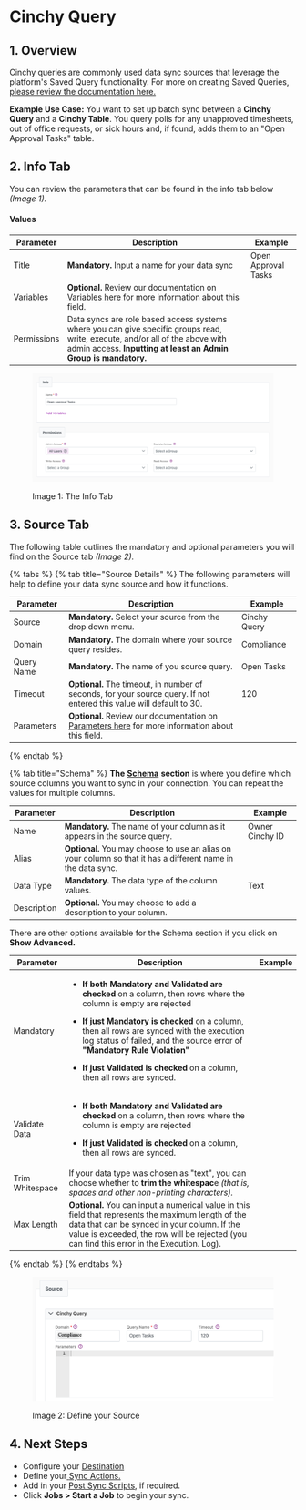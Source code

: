 # Cinchy Query

## 1. Overview

Cinchy queries are commonly used data sync sources that leverage the platform's Saved Query functionality. For more on creating Saved Queries,[ please review the documentation here.](../../../guides-for-using-cinchy/builder-guides/saved-queries.md)

**Example Use Case:** You want to set up batch sync between a **Cinchy Query** and a **Cinchy Table**. You query polls for any unapproved timesheets, out of office requests, or sick hours and, if found, adds them to an "Open Approval Tasks" table.&#x20;



## 2. Info Tab

You can review the parameters that can be found in the info tab below _(Image 1)._

#### Values

| Parameter   | Description                                                                                                                                                                                      | Example             |
| ----------- | ------------------------------------------------------------------------------------------------------------------------------------------------------------------------------------------------ | ------------------- |
| Title       | **Mandatory.** Input a name for your data sync                                                                                                                                                   | Open Approval Tasks |
| Variables   | **Optional.** Review our documentation on [Variables here ](../../building-data-syncs/advanced-settings/variables.md)for more information about this field.                                      |                     |
| Permissions | Data syncs are role based access systems where you can give specific groups read, write, execute, and/or all of the above with admin access. **Inputting at least an Admin Group is mandatory.** |                     |

<figure><img src="../../../.gitbook/assets/image (701).png" alt=""><figcaption><p>Image 1: The Info Tab</p></figcaption></figure>

## 3. Source Tab

The following table outlines the mandatory and optional parameters you will find on the Source tab _(Image 2)._

{% tabs %}
{% tab title="Source Details" %}
The following parameters will help to define your data sync source and how it functions.

<table><thead><tr><th>Parameter</th><th width="289.66666666666663">Description</th><th>Example</th></tr></thead><tbody><tr><td>Source</td><td><strong>Mandatory.</strong> Select your source from the drop down menu.</td><td>Cinchy Query</td></tr><tr><td>Domain</td><td><strong>Mandatory.</strong> The domain where your source query resides.</td><td>Compliance</td></tr><tr><td>Query Name</td><td><strong>Mandatory.</strong> The name of you source query.</td><td>Open Tasks</td></tr><tr><td>Timeout</td><td><strong>Optional.</strong> The timeout, in number of seconds, for your source query. If not entered this value will default to 30.</td><td>120</td></tr><tr><td>Parameters</td><td><strong>Optional.</strong> Review our documentation on <a href="../../building-data-syncs/advanced-settings/variables.md">Parameters here</a> for more information about this field.</td><td></td></tr></tbody></table>
{% endtab %}

{% tab title="Schema" %}
**The** [**Schema**](../../building-data-syncs/columns-and-mappings/#2.-schema-columns) **section** is where you define which source columns you want to sync in your connection. You can repeat the values for multiple columns.

| Parameter   | Description                                                                                                   | Example         |
| ----------- | ------------------------------------------------------------------------------------------------------------- | --------------- |
| Name        | **Mandatory.** The name of your column as it appears in the source query.                                     | Owner Cinchy ID |
| Alias       | **Optional.** You may choose to use an alias on your column so that it has a different name in the data sync. |                 |
| Data Type   | **Mandatory.** The data type of the column values.                                                            | Text            |
| Description | **Optional.** You may choose to add a description to your column.                                             |                 |



There are other options available for the Schema section if you click on **Show Advanced.**

| Parameter       | Description                                                                                                                                                                                                                                                                                                                                                                                                                                                                           | Example |
| --------------- | ------------------------------------------------------------------------------------------------------------------------------------------------------------------------------------------------------------------------------------------------------------------------------------------------------------------------------------------------------------------------------------------------------------------------------------------------------------------------------------- | ------- |
| Mandatory       | <ul><li><strong>If both Mandatory and Validated</strong> <strong>are checked</strong> on a column, then rows where the column is empty are rejected</li></ul><ul><li><strong>If just Mandatory is checked</strong> on a column, then all rows are synced with the execution log status of failed, and the source error of <strong>"Mandatory Rule Violation"</strong></li></ul><ul><li><strong>If just Validated is checked</strong> on a column, then all rows are synced.</li></ul> |         |
| Validate Data   | <ul><li><strong>If both Mandatory and Validated</strong> <strong>are checked</strong> on a column, then rows where the column is empty are rejected</li></ul><ul><li><strong>If just Validated is checked</strong> on a column, then all rows are synced.</li></ul>                                                                                                                                                                                                                   |         |
| Trim Whitespace | If your data type was chosen as "text", you can choose whether to **trim the whitespac**e _(that is, spaces and other non-printing characters)._                                                                                                                                                                                                                                                                                                                                      |         |
| Max Length      | **Optional.** You can input a numerical value in this field that represents the maximum length of the data that can be synced in your column. If the value is exceeded, the row will be rejected (you can find this error in the Execution. Log).                                                                                                                                                                                                                                     |         |
{% endtab %}
{% endtabs %}

<figure><img src="../../../.gitbook/assets/image (524).png" alt=""><figcaption><p>Image 2: Define your Source</p></figcaption></figure>

## 4. Next Steps

* Configure your [Destination](../../supported-data-sync-destinations/)
* Define your[ ](../../building-data-syncs/sync-actions.md)[Sync Actions.](../../building-data-syncs/sync-actions.md)
* Add in your [Post Sync Scripts](../../building-data-syncs/advanced-settings/post-sync-scripts.md), if required.
* Click **Jobs > Start a Job** to begin your sync.
